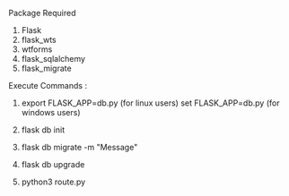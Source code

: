 Package Required 
1. Flask
2. flask_wts
3. wtforms
4. flask_sqlalchemy
5. flask_migrate

Execute Commands : 

1. export FLASK_APP=db.py (for linux users)
   set FLASK_APP=db.py (for windows users)

2. flask db init

3. flask db migrate -m "Message"

4. flask db upgrade

5. python3 route.py 
